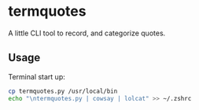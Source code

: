 # termquotes

A little CLI tool to record, and categorize quotes.

## Usage

Terminal start up:
```bash
cp termquotes.py /usr/local/bin
echo "\ntermquotes.py | cowsay | lolcat" >> ~/.zshrc
```
